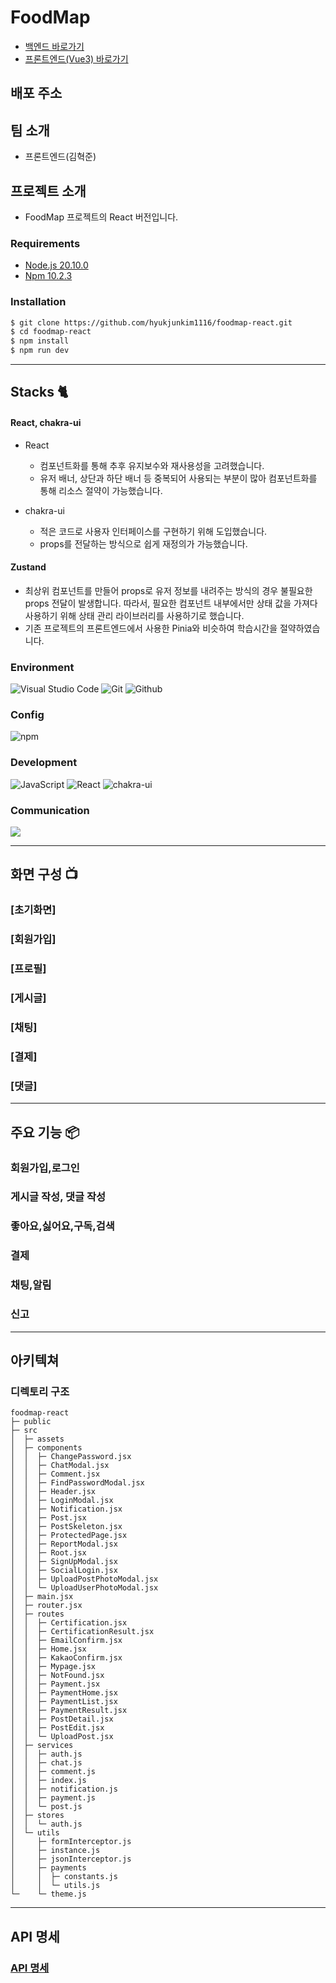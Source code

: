 # FoodMap

- [백엔드 바로가기](https://github.com/hyukjunkim1116/foodmap-backend)
- [프론트엔드(Vue3) 바로가기](https://github.com/hyukjunkim1116/foodmap-Vue3)

## 배포 주소

## 팀 소개

- 프론트엔드(김혁준)

## 프로젝트 소개

- FoodMap 프로젝트의 React 버전입니다.

### Requirements

- [Node.js 20.10.0](https://nodejs.org/en/download)
- [Npm 10.2.3](https://www.npmjs.com/package/npm/v/10.2.3)

### Installation

```bash
$ git clone https://github.com/hyukjunkim1116/foodmap-react.git
$ cd foodmap-react
$ npm install
$ npm run dev
```

---

## Stacks 🐈

#### React, chakra-ui

- React

  - 컴포넌트화를 통해 추후 유지보수와 재사용성을 고려했습니다.
  - 유저 배너, 상단과 하단 배너 등 중복되어 사용되는 부분이 많아 컴포넌트화를 통해 리소스 절약이 가능했습니다.

- chakra-ui
  - 적은 코드로 사용자 인터페이스를 구현하기 위해 도입했습니다.
  - props를 전달하는 방식으로 쉽게 재정의가 가능했습니다.

#### Zustand

- 최상위 컴포넌트를 만들어 props로 유저 정보를 내려주는 방식의 경우 불필요한 props 전달이 발생합니다. 따라서, 필요한 컴포넌트 내부에서만 상태 값을 가져다 사용하기 위해 상태 관리 라이브러리를 사용하기로 했습니다.
- 기존 프로젝트의 프론트엔드에서 사용한 Pinia와 비슷하여 학습시간을 절약하였습니다.

### Environment

![Visual Studio Code](https://img.shields.io/badge/Visual%20Studio%20Code-007ACC?style=for-the-badge&logo=Visual%20Studio%20Code&logoColor=white)
![Git](https://img.shields.io/badge/Git-F05032?style=for-the-badge&logo=Git&logoColor=white)
![Github](https://img.shields.io/badge/GitHub-181717?style=for-the-badge&logo=GitHub&logoColor=white)

### Config

![npm](https://img.shields.io/badge/npm-CB3837?style=for-the-badge&logo=npm&logoColor=white)

### Development

![JavaScript](https://img.shields.io/badge/JavaScript-F7DF1E?style=for-the-badge&logo=Javascript&logoColor=white)
![React](https://img.shields.io/badge/React-61DAFB?style=for-the-badge&logo=React&logoColor=black)
![chakra-ui](https://shields.io/badge/chakra--ui-black?logo=chakraui&style=for-the-badge)

### Communication

<img src="https://img.shields.io/badge/Notion-000000?style=for-the-badge&logo=Notion&logoColor=white">

---

## 화면 구성 📺

### [초기화면]

### [회원가입]

### [프로필]

### [게시글]

### [채팅]

### [결제]

### [댓글]

---

## 주요 기능 📦

### 회원가입,로그인

### 게시글 작성, 댓글 작성

### 좋아요,싫어요,구독,검색

### 결제

### 채팅,알림

### 신고

---

## 아키텍쳐

### 디렉토리 구조

```
foodmap-react
├─ public
├─ src
│  ├─ assets
│  ├─ components
│  │  ├─ ChangePassword.jsx
│  │  ├─ ChatModal.jsx
│  │  ├─ Comment.jsx
│  │  ├─ FindPasswordModal.jsx
│  │  ├─ Header.jsx
│  │  ├─ LoginModal.jsx
│  │  ├─ Notification.jsx
│  │  ├─ Post.jsx
│  │  ├─ PostSkeleton.jsx
│  │  ├─ ProtectedPage.jsx
│  │  ├─ ReportModal.jsx
│  │  ├─ Root.jsx
│  │  ├─ SignUpModal.jsx
│  │  ├─ SocialLogin.jsx
│  │  ├─ UploadPostPhotoModal.jsx
│  │  └─ UploadUserPhotoModal.jsx
│  ├─ main.jsx
│  ├─ router.jsx
│  ├─ routes
│  │  ├─ Certification.jsx
│  │  ├─ CertificationResult.jsx
│  │  ├─ EmailConfirm.jsx
│  │  ├─ Home.jsx
│  │  ├─ KakaoConfirm.jsx
│  │  ├─ Mypage.jsx
│  │  ├─ NotFound.jsx
│  │  ├─ Payment.jsx
│  │  ├─ PaymentHome.jsx
│  │  ├─ PaymentList.jsx
│  │  ├─ PaymentResult.jsx
│  │  ├─ PostDetail.jsx
│  │  ├─ PostEdit.jsx
│  │  └─ UploadPost.jsx
│  ├─ services
│  │  ├─ auth.js
│  │  ├─ chat.js
│  │  ├─ comment.js
│  │  ├─ index.js
│  │  ├─ notification.js
│  │  ├─ payment.js
│  │  └─ post.js
│  ├─ stores
│  │  └─ auth.js
│  └─ utils
│     ├─ formInterceptor.js
│     ├─ instance.js
│     ├─ jsonInterceptor.js
│     ├─ payments
│     │  ├─ constants.js
│     │  └─ utils.js
└─    └─ theme.js
```

---

## API 명세

### [API 명세](https://denim-knot-470.notion.site/055b7ca4a10142f8a5a049d941b84455?v=dd168a4580ad4328afa9d36a5da7c49c&pvs=4)
